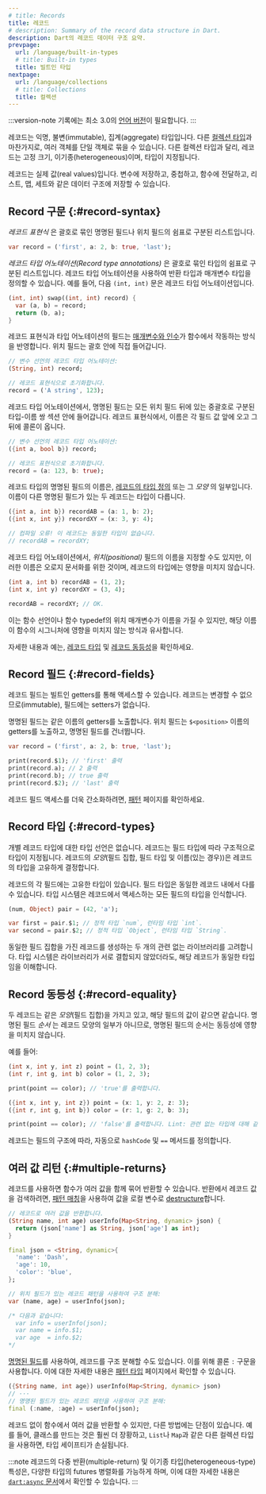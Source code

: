 ```yaml
---
# title: Records
title: 레코드
# description: Summary of the record data structure in Dart.
description: Dart의 레코드 데이터 구조 요약.
prevpage:
  url: /language/built-in-types
  # title: Built-in types
  title: 빌트인 타입
nextpage:
  url: /language/collections
  # title: Collections
  title: 컬렉션
---
```


:::version-note
기록에는 최소 3.0의 [언어 버전][language version]이 필요합니다.
:::

레코드는 익명, 불변(immutable), 집계(aggregate) 타입입니다. 
다른 [컬렉션 타입][collection types]과 마찬가지로, 여러 객체를 단일 객체로 묶을 수 있습니다. 
다른 컬렉션 타입과 달리, 레코드는 고정 크기, 이기종(heterogeneous)이며, 타입이 지정됩니다.

레코드는 실제 값(real values)입니다. 
변수에 저장하고, 중첩하고, 함수에 전달하고, 리스트, 맵, 세트와 같은 데이터 구조에 저장할 수 있습니다.

## Record 구문 {:#record-syntax}

_레코드 표현식_ 은 괄호로 묶인 명명된 필드나 위치 필드의 쉼표로 구분된 리스트입니다.

<?code-excerpt "language/test/records_test.dart (record-syntax)"?>
```dart
var record = ('first', a: 2, b: true, 'last');
```

_레코드 타입 어노테이션(Record type annotations)_ 은 괄호로 묶인 타입의 쉼표로 구분된 리스트입니다. 
레코드 타입 어노테이션을 사용하여 반환 타입과 매개변수 타입을 정의할 수 있습니다. 
예를 들어, 다음 `(int, int)` 문은 레코드 타입 어노테이션입니다.

<?code-excerpt "language/test/records_test.dart (record-type-annotation)"?>
```dart
(int, int) swap((int, int) record) {
  var (a, b) = record;
  return (b, a);
}
```

레코드 표현식과 타입 어노테이션의 필드는 
[매개변수와 인수][parameters and arguments]가 함수에서 작동하는 방식을 반영합니다. 
위치 필드는 괄호 안에 직접 들어갑니다.

<?code-excerpt "language/test/records_test.dart (record-type-declaration)"?>
```dart
// 변수 선언의 레코드 타입 어노테이션:
(String, int) record;

// 레코드 표현식으로 초기화합니다.
record = ('A string', 123);
```

레코드 타입 어노테이션에서, 명명된 필드는 모든 위치 필드 뒤에 있는 중괄호로 구분된 타입-이름 쌍 섹션 안에 들어갑니다. 레코드 표현식에서, 이름은 각 필드 값 앞에 오고 그 뒤에 콜론이 옵니다.

<?code-excerpt "language/test/records_test.dart (record-type-named-declaration)"?>
```dart
// 변수 선언의 레코드 타입 어노테이션:
({int a, bool b}) record;

// 레코드 표현식으로 초기화합니다.
record = (a: 123, b: true);
```

레코드 타입의 명명된 필드의 이름은, [레코드의 타입 정의](#record-types) 또는 그 _모양_ 의 일부입니다. 
이름이 다른 명명된 필드가 있는 두 레코드는 타입이 다릅니다.

<?code-excerpt "language/test/records_test.dart (record-type-mismatched-names)"?>
```dart
({int a, int b}) recordAB = (a: 1, b: 2);
({int x, int y}) recordXY = (x: 3, y: 4);

// 컴파일 오류! 이 레코드는 동일한 타입이 없습니다.
// recordAB = recordXY;
```

레코드 타입 어노테이션에서, *위치(positional)* 필드의 이름을 지정할 수도 있지만, 
이러한 이름은 오로지 문서화를 위한 것이며, 레코드의 타입에는 영향을 미치지 않습니다.

<?code-excerpt "language/test/records_test.dart (record-type-matched-names)"?>
```dart
(int a, int b) recordAB = (1, 2);
(int x, int y) recordXY = (3, 4);

recordAB = recordXY; // OK.
```

이는 함수 선언이나 함수 typedef의 위치 매개변수가 이름을 가질 수 있지만, 
해당 이름이 함수의 시그니처에 영향을 미치지 않는 방식과 유사합니다.

자세한 내용과 예는, [레코드 타입](#record-types) 및 [레코드 동등성](#record-equality)을 확인하세요.

## Record 필드 {:#record-fields}

레코드 필드는 빌트인 getters를 통해 액세스할 수 있습니다. 
레코드는 변경할 수 없으므로(immutable), 필드에는 setters가 없습니다.

명명된 필드는 같은 이름의 getters를 노출합니다. 
위치 필드는 `$<position>` 이름의 getters를 노출하고, 명명된 필드를 건너뜁니다.

<?code-excerpt "language/test/records_test.dart (record-getters)"?>
```dart
var record = ('first', a: 2, b: true, 'last');

print(record.$1); // 'first' 출력
print(record.a); // 2 출력
print(record.b); // true 출력
print(record.$2); // 'last' 출력
```

레코드 필드 액세스를 더욱 간소화하려면, [패턴][pattern] 페이지를 확인하세요.

## Record 타입 {:#record-types}

개별 레코드 타입에 대한 타입 선언은 없습니다. 
레코드는 필드 타입에 따라 구조적으로 타입이 지정됩니다. 
레코드의 _모양_(필드 집합, 필드 타입 및 이름(있는 경우))은 레코드의 타입을 고유하게 결정합니다.

레코드의 각 필드에는 고유한 타입이 있습니다. 
필드 타입은 동일한 레코드 내에서 다를 수 있습니다. 
타입 시스템은 레코드에서 액세스하는 모든 필드의 타입을 인식합니다.

<?code-excerpt "language/test/records_test.dart (record-getters-two)"?>
```dart
(num, Object) pair = (42, 'a');

var first = pair.$1; // 정적 타입 `num`, 런타임 타입 `int`.
var second = pair.$2; // 정적 타입 `Object`, 런타임 타입 `String`.
```

동일한 필드 집합을 가진 레코드를 생성하는 두 개의 관련 없는 라이브러리를 고려합니다. 
타입 시스템은 라이브러리가 서로 결합되지 않았더라도, 해당 레코드가 동일한 타입임을 이해합니다.

## Record 동등성 {:#record-equality}

두 레코드는 같은 _모양_(필드 집합)을 가지고 있고, 해당 필드의 값이 같으면 같습니다. 
명명된 필드 _순서_ 는 레코드 모양의 일부가 아니므로, 명명된 필드의 순서는 동등성에 영향을 미치지 않습니다.

예를 들어:

<?code-excerpt "language/test/records_test.dart (record-shape)"?>
```dart
(int x, int y, int z) point = (1, 2, 3);
(int r, int g, int b) color = (1, 2, 3);

print(point == color); // 'true'를 출력합니다.
```

<?code-excerpt "language/test/records_test.dart (record-shape-mismatch)"?>
```dart
({int x, int y, int z}) point = (x: 1, y: 2, z: 3);
({int r, int g, int b}) color = (r: 1, g: 2, b: 3);

print(point == color); // 'false'를 출력합니다. Lint: 관련 없는 타입에 대해 같음.
```

레코드는 필드의 구조에 따라, 자동으로 `hashCode` 및 `==` 메서드를 정의합니다.

## 여러 값 리턴 {:#multiple-returns}

레코드를 사용하면 함수가 여러 값을 함께 묶어 반환할 수 있습니다. 
반환에서 레코드 값을 검색하려면, [패턴 매칭][pattern]을 사용하여 값을 로컬 변수로 [destructure][]합니다.

<?code-excerpt "language/test/records_test.dart (record-multiple-returns)"?>
```dart
// 레코드로 여러 값을 반환합니다.
(String name, int age) userInfo(Map<String, dynamic> json) {
  return (json['name'] as String, json['age'] as int);
}

final json = <String, dynamic>{
  'name': 'Dash',
  'age': 10,
  'color': 'blue',
};

// 위치 필드가 있는 레코드 패턴을 사용하여 구조 분해:
var (name, age) = userInfo(json);

/* 다음과 같습니다:
  var info = userInfo(json);
  var name = info.$1;
  var age  = info.$2;
*/
```

[명명된 필드](#record-fields)를 사용하여, 레코드를 구조 분해할 수도 있습니다. 
이를 위해 콜론 `:` 구문을 사용합니다. 
이에 대한 자세한 내용은 [패턴 타입][Pattern types] 페이지에서 확인할 수 있습니다.

<?code-excerpt "language/test/records_test.dart (record-name-destructure)"?>
```dart
({String name, int age}) userInfo(Map<String, dynamic> json)
// ···
// 명명된 필드가 있는 레코드 패턴을 사용하여 구조 분해:
final (:name, :age) = userInfo(json);
```

레코드 없이 함수에서 여러 값을 반환할 수 있지만, 다른 방법에는 단점이 있습니다. 
예를 들어, 클래스를 만드는 것은 훨씬 더 장황하고, 
`List`나 `Map`과 같은 다른 컬렉션 타입을 사용하면, 타입 세이프티가 손실됩니다.

:::note
레코드의 다중 반환(multiple-return) 및 이기종 타입(heterogeneous-type) 특성은, 
다양한 타입의 futures 병렬화를 가능하게 하며, 
이에 대한 자세한 내용은 [`dart:async` 문서][`dart:async` documentation]에서 확인할 수 있습니다.
:::

[language version]: /guides/language/evolution#language-versioning
[collection types]: /language/collections
[pattern]: /language/patterns#destructuring-multiple-returns
[`dart:async` documentation]: /libraries/dart-async#handling-errors-for-multiple-futures
[parameters and arguments]: /language/functions#parameters
[destructure]: /language/patterns#destructuring
[Pattern types]: /language/pattern-types#record
